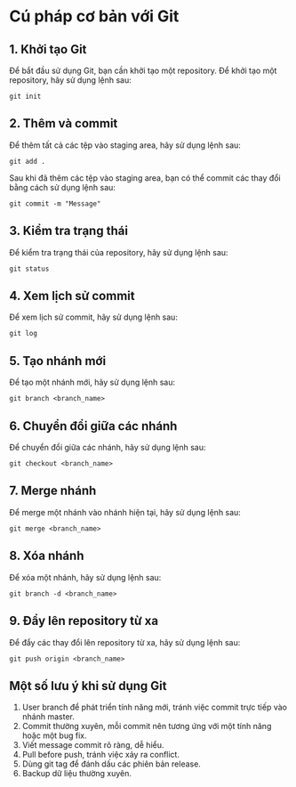 # Cú pháp cơ bản với Git

## 1. Khởi tạo Git

Để bắt đầu sử dụng Git, bạn cần khởi tạo một repository. Để khởi tạo một repository, hãy sử dụng lệnh sau:

```
git init
```

## 2. Thêm và commit

Để thêm tất cả các tệp vào staging area, hãy sử dụng lệnh sau:

```
git add .
```

Sau khi đã thêm các tệp vào staging area, bạn có thể commit các thay đổi bằng cách sử dụng lệnh sau:

```
git commit -m "Message"
```

## 3. Kiểm tra trạng thái

Để kiểm tra trạng thái của repository, hãy sử dụng lệnh sau:

```
git status
```

## 4. Xem lịch sử commit

Để xem lịch sử commit, hãy sử dụng lệnh sau:

```
git log
```

## 5. Tạo nhánh mới

Để tạo một nhánh mới, hãy sử dụng lệnh sau:

```
git branch <branch_name>
```

## 6. Chuyển đổi giữa các nhánh

Để chuyển đổi giữa các nhánh, hãy sử dụng lệnh sau:

```
git checkout <branch_name>
```

## 7. Merge nhánh

Để merge một nhánh vào nhánh hiện tại, hãy sử dụng lệnh sau:

```
git merge <branch_name>
```

## 8. Xóa nhánh

Để xóa một nhánh, hãy sử dụng lệnh sau:

```
git branch -d <branch_name>
```

## 9. Đẩy lên repository từ xa

Để đẩy các thay đổi lên repository từ xa, hãy sử dụng lệnh sau:

```
git push origin <branch_name>
```
## Một số lưu ý khi sử dụng Git
1. User branch để phát triển tính năng mới, tránh việc commit trực tiếp vào nhánh master.
2. Commit thường xuyên, mỗi commit nên tương ứng với một tính năng hoặc một bug fix.
3. Viết message commit rõ ràng, dễ hiểu.
4. Pull before push, tránh việc xảy ra conflict.
5. Dùng git tag để đánh dấu các phiên bản release.
6. Backup dữ liệu thường xuyên.

